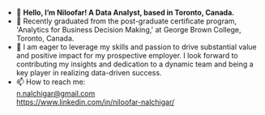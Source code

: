 - 👋 **Hello, I’m Niloofar! A Data Analyst, based in Toronto, Canada.** 
- 🌱 Recently graduated from the post-graduate certificate program, 'Analytics for Business Decision Making,' at George Brown College, Toronto, Canada.  
- 💞️ I am eager to leverage my skills and passion to drive substantial value and positive impact for my prospective employer. I look forward to
      contributing my insights and dedication to a dynamic team and being a key player in realizing data-driven success.
- 📫 How to reach me:                   
      n.nalchigar@gmail.com        
      https://www.linkedin.com/in/niloofar-nalchigar/

<!---
NilNal/NilNal is a ✨ special ✨ repository because its `README.md` (this file) appears on your GitHub profile.
You can click the Preview link to take a look at your changes.
--->
